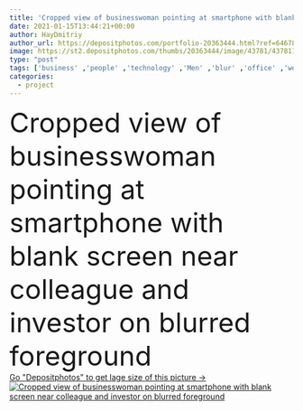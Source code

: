 ```yaml
---
title: 'Cropped view of businesswoman pointing at smartphone with blank screen near colleague and investor on blurred foreground '
date: 2021-01-15T13:44:21+00:00
author: HayDmitriy
author_url: https://depositphotos.com/portfolio-20363444.html?ref=64678756
image: https://st2.depositphotos.com/thumbs/20363444/image/43781/437811632/api_thumb_450.jpg?forcejpeg=true
type: "post"
tags: ['business' ,'people' ,'technology' ,'Men' ,'blur' ,'office' ,'woman' ,'cellphone' ,'device' ,'mobile' ,'phone' ,'job' ,'planning' ,'together' ,'indoors' ,'investment' ,'project' ,'strategy' ,'profession' ,'mature' ,'workplace' ,'gesture' ,'management' ,'businesswoman' ,'consultation' ,'businessmen' ,'smartphone' ,'colleagues' ,'investor' ,'Productivity' ,'advisor' ,'partial' ,'Cropped' ,'formal wear' ,'middle aged' ,'business partners' ,'point with finger' ]
categories: 
  - project
---
```

<div aling="center">
            <font size="60"> Cropped view of businesswoman pointing at smartphone with blank screen near colleague and investor on blurred foreground</font>   
</div>
<div>
    <a href='https://st2.depositphotos.com/thumbs/20363444/image/43781/437811632/api_thumb_450.jpg?forcejpeg=true?ref=64678756' target=_blank > Go "Depositphotos" to get lage size of this picture ->
        <img href='https://st2.depositphotos.com/thumbs/20363444/image/43781/437811632/api_thumb_450.jpg?forcejpeg=true?ref=64678756' src='https://st2.depositphotos.com/20363444/43781/i/950/depositphotos_437811632-stock-photo-cropped-view-businesswoman-pointing-smartphone.jpg?forcejpeg=true' alt='Cropped view of businesswoman pointing at smartphone with blank screen near colleague and investor on blurred foreground' >
    </a>
</div>

